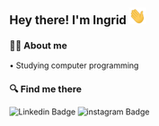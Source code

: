 ## Hey there! I'm Ingrid <img src="https://raw.githubusercontent.com/devSouvik/devSouvik/master/Hi.gif" width="30" height="30" />
### 👩‍💻 About me 

• Studying computer programming<br />

### 🔍 Find me there

![Linkedin Badge](https://img.shields.io/badge/LinkedIn-0077B5?style=for-the-badge&logo=linkedin&logoColor=white&link=https://www.linkedin.com/in/ingridleeabdala/)
![instagram Badge](https://img.shields.io/badge/Instagram-E4405F?style=for-the-badge&logo=instagram&logoColor=white&lin=https://www.instagram.com/ingriidlee/)
